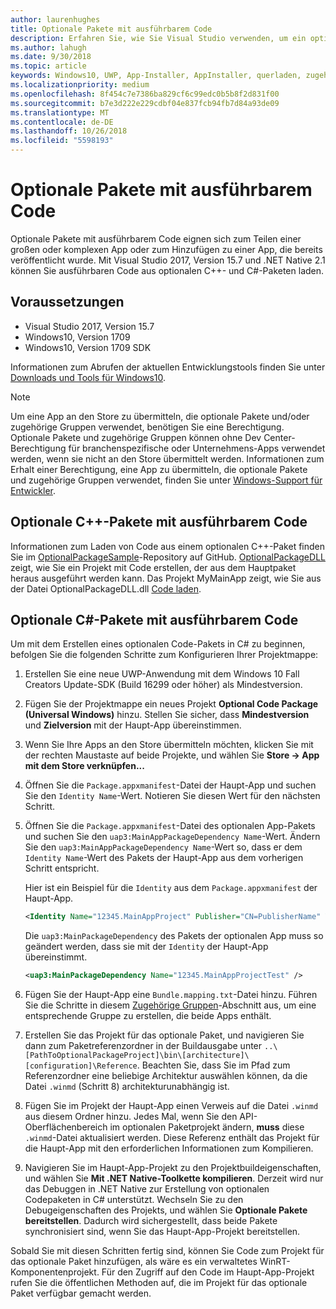 ```yaml
---
author: laurenhughes
title: Optionale Pakete mit ausführbarem Code
description: Erfahren Sie, wie Sie Visual Studio verwenden, um ein optionales Paket mit ausführbarem Code zu erstellen.
ms.author: lahugh
ms.date: 9/30/2018
ms.topic: article
keywords: Windows10, UWP, App-Installer, AppInstaller, querladen, zugehörige Gruppe, optionale Pakete
ms.localizationpriority: medium
ms.openlocfilehash: 8f454c7e7386ba829cf6c99edc0b5b8f2d831f00
ms.sourcegitcommit: b7e3d222e229cdbf04e837fcb94fb7d84a93de09
ms.translationtype: MT
ms.contentlocale: de-DE
ms.lasthandoff: 10/26/2018
ms.locfileid: "5598193"
---
```

# <a name="optional-packages-with-executable-code"></a>Optionale Pakete mit ausführbarem Code
 
Optionale Pakete mit ausführbarem Code eignen sich zum Teilen einer großen oder komplexen App oder zum Hinzufügen zu einer App, die bereits veröffentlicht wurde. Mit Visual Studio 2017, Version 15.7 und .NET Native 2.1 können Sie ausführbaren Code aus optionalen C++- und C#-Paketen laden.

## <a name="prerequisites"></a>Voraussetzungen
- Visual Studio 2017, Version 15.7
- Windows10, Version 1709
- Windows10, Version 1709 SDK

Informationen zum Abrufen der aktuellen Entwicklungstools finden Sie unter [Downloads und Tools für Windows10](https://developer.microsoft.com/windows/downloads). 

> [!NOTE]
> Um eine App an den Store zu übermitteln, die optionale Pakete und/oder zugehörige Gruppen verwendet, benötigen Sie eine Berechtigung. Optionale Pakete und zugehörige Gruppen können ohne Dev Center-Berechtigung für branchenspezifische oder Unternehmens-Apps verwendet werden, wenn sie nicht an den Store übermittelt werden. Informationen zum Erhalt einer Berechtigung, eine App zu übermitteln, die optionale Pakete und zugehörige Gruppen verwendet, finden Sie unter [Windows-Support für Entwickler](https://developer.microsoft.com/windows/support).

## <a name="c-optional-packages-with-executable-code"></a>Optionale C++-Pakete mit ausführbarem Code

Informationen zum Laden von Code aus einem optionalen C++-Paket finden Sie im [OptionalPackageSample](https://github.com/AppInstaller/OptionalPackageSample)-Repository auf GitHub. [OptionalPackageDLL](https://github.com/AppInstaller/OptionalPackageSample/tree/master/OptionalPackageDLL) zeigt, wie Sie ein Projekt mit Code erstellen, der aus dem Hauptpaket heraus ausgeführt werden kann. Das Projekt MyMainApp zeigt, wie Sie aus der Datei OptionalPackageDLL.dll [Code laden](https://github.com/AppInstaller/OptionalPackageSample/blob/bf6b4915ff1f3b8abfdaacb1ad9e77184c49fe18/MyMainApp/MainPage.xaml.cpp#L182).

## <a name="c-optional-packages-with-executable-code"></a>Optionale C#-Pakete mit ausführbarem Code

Um mit dem Erstellen eines optionalen Code-Pakets in C# zu beginnen, befolgen Sie die folgenden Schritte zum Konfigurieren Ihrer Projektmappe:

1. Erstellen Sie eine neue UWP-Anwendung mit dem Windows 10 Fall Creators Update-SDK (Build 16299 oder höher) als Mindestversion.

2. Fügen Sie der Projektmappe ein neues Projekt **Optional Code Package (Universal Windows)** hinzu. Stellen Sie sicher, dass **Mindestversion** und **Zielversion** mit der Haupt-App übereinstimmen.

3. Wenn Sie Ihre Apps an den Store übermitteln möchten, klicken Sie mit der rechten Maustaste auf beide Projekte, und wählen Sie **Store -> App mit dem Store verknüpfen...**

4. Öffnen Sie die `Package.appxmanifest`-Datei der Haupt-App und suchen Sie den `Identity Name`-Wert. Notieren Sie diesen Wert für den nächsten Schritt.

5. Öffnen Sie die `Package.appxmanifest`-Datei des optionalen App-Pakets und suchen Sie den `uap3:MainAppPackageDependency Name`-Wert. Ändern Sie den `uap3:MainAppPackageDependency Name`-Wert so, dass er dem `Identity Name`-Wert des Pakets der Haupt-App aus dem vorherigen Schritt entspricht. 

    Hier ist ein Beispiel für die `Identity` aus dem `Package.appxmanifest` der Haupt-App.
    ```XML
    <Identity Name="12345.MainAppProject" Publisher="CN=PublisherName" Version="1.0.0.0" />
    ```

    Die `uap3:MainPackageDependency` des Pakets der optionalen App muss so geändert werden, dass sie mit der `Identity` der Haupt-App übereinstimmt.
    ```XML
    <uap3:MainPackageDependency Name="12345.MainAppProjectTest" />
    ```

6. Fügen Sie der Haupt-App eine `Bundle.mapping.txt`-Datei hinzu. Führen Sie die Schritte in diesem [Zugehörige Gruppen](https://docs.microsoft.com/windows/uwp/packaging/optional-packages#related-sets)-Abschnitt aus, um eine entsprechende Gruppe zu erstellen, die beide Apps enthält. 

7. Erstellen Sie das Projekt für das optionale Paket, und navigieren Sie dann zum Paketreferenzordner in der Buildausgabe unter `..\[PathToOptionalPackageProject]\bin\[architecture]\[configuration]\Reference`. Beachten Sie, dass Sie im Pfad zum Referenzordner eine beliebige Architektur auswählen können, da die Datei `.winmd` (Schritt 8) architekturunabhängig ist.

8. Fügen Sie im Projekt der Haupt-App einen Verweis auf die Datei `.winmd` aus diesem Ordner hinzu. Jedes Mal, wenn Sie den API-Oberflächenbereich im optionalen Paketprojekt ändern, **muss** diese `.winmd`-Datei aktualisiert werden. Diese Referenz enthält das Projekt für die Haupt-App mit den erforderlichen Informationen zum Kompilieren.

9. Navigieren Sie im Haupt-App-Projekt zu den Projektbuildeigenschaften, und wählen Sie **Mit .NET Native-Toolkette kompilieren**. Derzeit wird nur das Debuggen in .NET Native zur Erstellung von optionalen Codepaketen in C# unterstützt. Wechseln Sie zu den Debugeigenschaften des Projekts, und wählen Sie **Optionale Pakete bereitstellen**. Dadurch wird sichergestellt, dass beide Pakete synchronisiert sind, wenn Sie das Haupt-App-Projekt bereitstellen.

Sobald Sie mit diesen Schritten fertig sind, können Sie Code zum Projekt für das optionale Paket hinzufügen, als wäre es ein verwaltetes WinRT-Komponentenprojekt. Für den Zugriff auf den Code im Haupt-App-Projekt rufen Sie die öffentlichen Methoden auf, die im Projekt für das optionale Paket verfügbar gemacht werden.